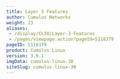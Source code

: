 ```yaml
---
title: Layer 3 Features
author: Cumulus Networks
weight: 23
aliases:
 - /display/CL30/Layer-3-Features
 - /pages/viewpage.action?pageId=5118379
pageID: 5118379
product: Cumulus Linux
version: 3.0.1
imgData: cumulus-linux-30
siteSlug: cumulus-linux-30
---
```

<article id="html-search-results" class="ht-content" style="display: none;">

</article>

<footer id="ht-footer">

</footer>
